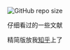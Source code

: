 ![GitHub repo size](https://img.shields.io/github/repo-size/DANNHIROAKI/Reading-Papers) 

仔细看过的一些文献

精简版放我[知乎](https://www.zhihu.com/people/cornelia-street-19)上了
